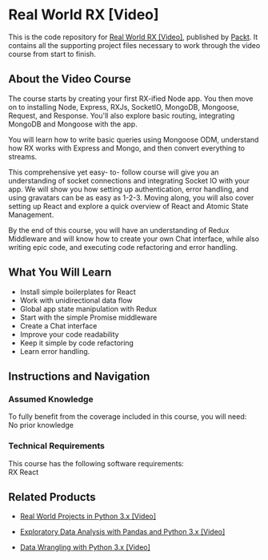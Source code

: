 # Real World RX [Video]
This is the code repository for [Real World RX [Video]](https://www.packtpub.com/application-development/real-world-rx-video?utm_source=github&utm_medium=repository&utm_campaign=9781787287235), published by [Packt](https://www.packtpub.com/?utm_source=github). It contains all the supporting project files necessary to work through the video course from start to finish.
## About the Video Course
The course starts by creating your first RX-ified Node app. You then move on to installing Node, Express, RXJs, SocketIO, MongoDB, Mongoose, Request, and Response. You'll also explore basic routing, integrating MongoDB and Mongoose with the app. 

You will learn how to write basic queries using Mongoose ODM, understand how RX works with Express and Mongo, and then convert everything to streams. 

This comprehensive yet easy- to- follow course will give you an understanding of socket connections and integrating Socket IO with your app. We will show you how setting up authentication, error handling, and using gravatars can be as easy as 1-2-3. Moving along, you will also cover setting up React and explore a quick overview of React and Atomic State Management. 

By the end of this course, you will have an understanding of Redux Middleware and will know how to create your own Chat interface, while also writing epic code, and executing code refactoring and error handling.

<H2>What You Will Learn</H2>
<DIV class=book-info-will-learn-text>
<UL>
<LI>Install simple boilerplates for React 
<LI>Work with unidirectional data flow 
<LI>Global app state manipulation with Redux 
<LI>Start with the simple Promise middleware 
<LI>Create a Chat interface 
<LI>Improve your code readability 
<LI>Keep it simple by code refactoring 
<LI>Learn error handling. </LI></UL></DIV>

## Instructions and Navigation
### Assumed Knowledge
To fully benefit from the coverage included in this course, you will need:<br/>
No prior knowledge
### Technical Requirements
This course has the following software requirements:<br/>
RX
React

## Related Products
* [Real World Projects in Python 3.x [Video]](https://www.packtpub.com/application-development/exploratory-data-analysis-pandas-and-python-3x-video?utm_source=github&utm_medium=repository&utm_campaign=9781789959116)

* [Exploratory Data Analysis with Pandas and Python 3.x [Video]](https://www.packtpub.com/application-development/exploratory-data-analysis-pandas-and-python-3x-video?utm_source=github&utm_medium=repository&utm_campaign=9781789959116)

* [Data Wrangling with Python 3.x [Video]](https://www.packtpub.com/application-development/data-wrangling-python-3x-video?utm_source=github&utm_medium=repository&utm_campaign=9781789956597)

